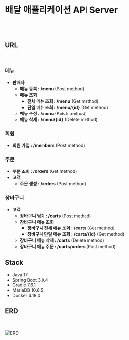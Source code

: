 # 배달 애플리케이션 API Server
<br><br>

## URL
<br>

### 메뉴

- **판매자**
  - **메뉴 등록 : /menu** (Post method)
  - **메뉴 조회**
    - **전체 메뉴 조회 : /menu** (Get method)
    - **단일 메뉴 조회 : /menu/{id}** (Get method)
  - **메뉴 수정 : /menu** (Patch method)
  - **메뉴 삭제 : /menu/{id}** (Delete method)
    <br>

### 회원

- **회원 가입 : /members** (Post method)
  <br>

### 주문

- **주문 조회 : /orders** (Get method)
- **고객**
  - **주문 생성 : /orders** (Post method)
    <br>

### 장바구니

- **고객**
  - **장바구니 담기 : /carts** (Post method)
  - **장바구니 메뉴 조회**
    - **장바구니 전체 메뉴 조회 : /carts** (Get method)
    - **장바구니 단일 메뉴 조회 : /carts/{id}** (Get method)
  - **장바구니 메뉴 삭제 : /carts** (Delete method)
  - **장바구니 메뉴 주문 : /carts/orders** (Post method)
    <br>

## Stack

- Java 17
- Spring Boot 3.0.4
- Gradle 7.6.1
- MariaDB 10.6.5
- Docker 4.18.0

## ERD
<br>

![ERD](https://github.com/hellmir/delivery/assets/128391669/a1ca3f03-8164-45fa-93e0-f72e7fba45dc)
